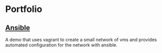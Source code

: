 # Portfolio

## [Ansible](https://github.com/qwestduck/ansible-demo)

A demo that uses vagrant to create a small network of vms and provides automated configuration for the network with ansible.